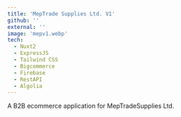 ```yaml
---
title: 'MepTrade Supplies Ltd. V1'
github: ''
external: ''
image: 'mepv1.webp'
tech:
  - Nuxt2
  - ExpressJS
  - Tailwind CSS
  - Bigcommerce
  - Firebase
  - RestAPI
  - Algolia
---
```


A B2B ecommerce application for MepTradeSupplies Ltd.
